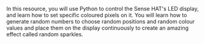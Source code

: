 In this resource, you will use Python to control the Sense HAT's LED display, and learn how to set specific coloured pixels on it. You will learn how to generate random numbers to choose random positions and random colour values and place them on the display continuously to create an amazing effect called random sparkles.

